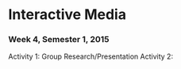 # Interactive Media
### Week 4, Semester 1, 2015

Activity 1: Group Research/Presentation
Activity 2: